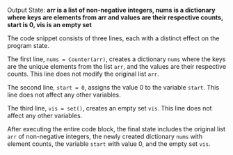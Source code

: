 Output State: **arr is a list of non-negative integers, nums is a dictionary where keys are elements from arr and values are their respective counts, start is 0, vis is an empty set**

The code snippet consists of three lines, each with a distinct effect on the program state.

The first line, `nums = Counter(arr)`, creates a dictionary `nums` where the keys are the unique elements from the list `arr`, and the values are their respective counts. This line does not modify the original list `arr`.

The second line, `start = 0`, assigns the value 0 to the variable `start`. This line does not affect any other variables.

The third line, `vis = set()`, creates an empty set `vis`. This line does not affect any other variables.

After executing the entire code block, the final state includes the original list `arr` of non-negative integers, the newly created dictionary `nums` with element counts, the variable `start` with value 0, and the empty set `vis`.